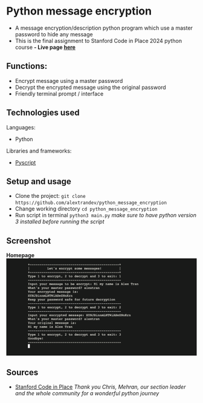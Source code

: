 # Python message encryption

- A message encryption/description python program which use a master password to hide any message
- This is the final assignment to Stanford Code in Place 2024 python course
**- Live page [here](https://alextran.pyscriptapps.com/message-encryption/)**

## Functions:

- Encrypt message using a master password
- Decrypt the encrypted message using the original password
- Friendly terminal prompt / interface

## Technologies used

Languages:

- Python

Libraries and frameworks:

- [Pyscript](https://pyscript.com)

## Setup and usage

- Clone the project: ```git clone https://github.com/alextrandev/python_message_encryption```
- Change working directory ```cd python_message_encryption```
- Run script in terminal ```python3 main.py``` 
_make sure to have python version 3 installed before running the script_

## Screenshot
**Homepage**
![homepage screenshot](./assets/screenshots/screenshot.png)

## Sources 

- [Stanford Code in Place](https://codeinplace.stanford.edu) 
_Thank you Chris, Mehran, our section leader and the whole community for a wonderful python journey_
